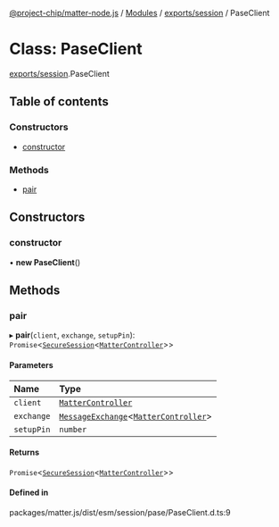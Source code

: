 [@project-chip/matter-node.js](../README.md) / [Modules](../modules.md) / [exports/session](../modules/exports_session.md) / PaseClient

# Class: PaseClient

[exports/session](../modules/exports_session.md).PaseClient

## Table of contents

### Constructors

- [constructor](exports_session.PaseClient.md#constructor)

### Methods

- [pair](exports_session.PaseClient.md#pair)

## Constructors

### constructor

• **new PaseClient**()

## Methods

### pair

▸ **pair**(`client`, `exchange`, `setupPin`): `Promise`<[`SecureSession`](exports_session.SecureSession.md)<[`MatterController`](export._internal_.MatterController.md)\>\>

#### Parameters

| Name | Type |
| :------ | :------ |
| `client` | [`MatterController`](export._internal_.MatterController.md) |
| `exchange` | [`MessageExchange`](exports_protocol.MessageExchange.md)<[`MatterController`](export._internal_.MatterController.md)\> |
| `setupPin` | `number` |

#### Returns

`Promise`<[`SecureSession`](exports_session.SecureSession.md)<[`MatterController`](export._internal_.MatterController.md)\>\>

#### Defined in

packages/matter.js/dist/esm/session/pase/PaseClient.d.ts:9
